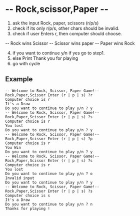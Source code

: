 # -- Rock,scissor,Paper -- 

1. ask the input Rock, paper, scissors (r/p/s)
2. check if its only r/p/s, other chars should be invalid.
3. check if user Enters r, then computer should choose.

 -- Rock wins Scissor
 -- Scissor wins paper
 -- Paper wins Rock

4. if you want to continue y/n if yes go to step1.
5. else Print Thank you for playing
6. go with cycle

## Example
```
-- Welcome to Rock, Scissor, Paper Game!--
Rock,Paper,Scissor Enter (r | p | s) ?r
Computer choice is r
It's a Draw
Do you want to continue to play y/n ? y
-- Welcome to Rock, Scissor, Paper Game!--
Rock,Paper,Scissor Enter (r | p | s) ?s
Computer choice is r
You lost
Do you want to continue to play y/n ? y
-- Welcome to Rock, Scissor, Paper Game!--
Rock,Paper,Scissor Enter (r | p | s) ?p
Computer choice is r
You Win
Do you want to continue to play y/n ? y
-- Welcome to Rock, Scissor, Paper Game!--
Rock,Paper,Scissor Enter (r | p | s) ?s
Computer choice is r
You lost
Do you want to continue to play y/n ? o
Invalid input
Do you want to continue to play y/n ? y
-- Welcome to Rock, Scissor, Paper Game!--
Rock,Paper,Scissor Enter (r | p | s) ?s
Computer choice is s
It's a Draw
Do you want to continue to play y/n ? n
Thanks for playing !  
```